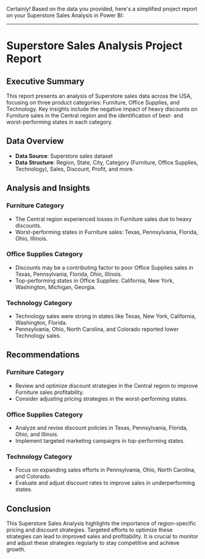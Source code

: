 Certainly! Based on the data you provided, here's a simplified project report on your Superstore Sales Analysis in Power BI:

---

# Superstore Sales Analysis Project Report

## Executive Summary

This report presents an analysis of Superstore sales data across the USA, focusing on three product categories: Furniture, Office Supplies, and Technology. Key insights include the negative impact of heavy discounts on Furniture sales in the Central region and the identification of best- and worst-performing states in each category.

## Data Overview

- **Data Source**: Superstore sales dataset
- **Data Structure**: Region, State, City, Category (Furniture, Office Supplies, Technology), Sales, Discount, Profit, and more.

## Analysis and Insights

### Furniture Category

- The Central region experienced losses in Furniture sales due to heavy discounts.
- Worst-performing states in Furniture sales: Texas, Pennsylvania, Florida, Ohio, Illinois.

### Office Supplies Category

- Discounts may be a contributing factor to poor Office Supplies sales in Texas, Pennsylvania, Florida, Ohio, Illinois.
- Top-performing states in Office Supplies: California, New York, Washington, Michigan, Georgia.

### Technology Category

- Technology sales were strong in states like Texas, New York, California, Washington, Florida.
- Pennsylvania, Ohio, North Carolina, and Colorado reported lower Technology sales.

## Recommendations

### Furniture Category

- Review and optimize discount strategies in the Central region to improve Furniture sales profitability.
- Consider adjusting pricing strategies in the worst-performing states.

### Office Supplies Category

- Analyze and revise discount policies in Texas, Pennsylvania, Florida, Ohio, and Illinois.
- Implement targeted marketing campaigns in top-performing states.

### Technology Category

- Focus on expanding sales efforts in Pennsylvania, Ohio, North Carolina, and Colorado.
- Evaluate and adjust discount rates to improve sales in underperforming states.

## Conclusion

This Superstore Sales Analysis highlights the importance of region-specific pricing and discount strategies. Targeted efforts to optimize these strategies can lead to improved sales and profitability. It is crucial to monitor and adjust these strategies regularly to stay competitive and achieve growth.


